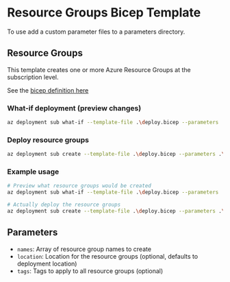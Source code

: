 # Resource Groups Bicep Template

To use add a custom parameter files to a parameters directory.

## Resource Groups

This template creates one or more Azure Resource Groups at the subscription level.

See the [bicep definition here](https://learn.microsoft.com/en-us/azure/templates/microsoft.resources/resourcegroups?pivots=deployment-language-bicep)

### What-if deployment (preview changes)
```sh
az deployment sub what-if --template-file .\deploy.bicep --parameters .\deploy.parameters.json --location <LOCATION>
```

### Deploy resource groups
```sh
az deployment sub create --template-file .\deploy.bicep --parameters .\deploy.parameters.json --location <LOCATION>
```

### Example usage
```sh
# Preview what resource groups would be created
az deployment sub what-if --template-file .\deploy.bicep --parameters .\deploy.parameters.json --location eastus

# Actually deploy the resource groups
az deployment sub create --template-file .\deploy.bicep --parameters .\deploy.parameters.json --location eastus
```

## Parameters

- `names`: Array of resource group names to create
- `location`: Location for the resource groups (optional, defaults to deployment location)
- `tags`: Tags to apply to all resource groups (optional)
